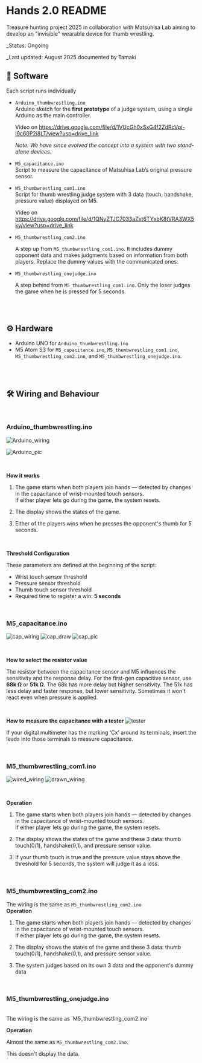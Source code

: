 # Hands 2.0 README

Treasure hunting project 2025 in collaboration with Matsuhisa Lab aiming to develop an "invisible" wearable device for thumb wrestling.

_Status: Ongoing

_Last updated: August 2025 documented by Tamaki

## 📁 Software

Each script runs individually

- `Arduino_thumbwrestling.ino`  
   Arduino sketch for the **first prototype** of a judge system, using a single Arduino as the main controller.

   Video on https://drive.google.com/file/d/1VUcGh0xSxG4f2ZdRcVpi-l9c60P2i8LT/view?usp=drive_link

   _Note: We have since evolved the concept into a system with two stand-alone devices._

- `M5_capacitance.ino`  
   Script to measure the capacitance of Matsuhisa Lab’s original pressure sensor.

- `M5_thumbwrestling_com1.ino`  
   Script for thumb wrestling judge system with 3 data (touch, handshake, pressure value) displayed on M5.

   Video on https://drive.google.com/file/d/1QNyZTJC7033aZxt6TYxbK8tVRA3WX5ky/view?usp=drive_link

- `M5_thumbwrestling_com2.ino`

   A step up from `M5_thumbwrestling_com1.ino`.
   It includes dummy opponent data and makes judgments based on information from both players.
   Replace the dummy values with the communicated ones.

- `M5_thumbwrestling_onejudge.ino`

   A step behind from `M5_thumbwrestling_com1.ino`.
   Only the loser judges the game when he is pressed for 5 seconds.
  

<br><br>

## ⚙️ Hardware

- Arduino UNO for `Arduino_thumbwrestling.ino`  
- M5 Atom S3 for `M5_capacitance.ino`, `M5_thumbwrestling_com1.ino`, `M5_thumbwrestling_com2.ino`, and `M5_thumbwrestling_onejudge.ino`.


<br><br>

## 🛠️ Wiring and Behaviour
<br>

### Arduino_thumbwrestling.ino

![Arduino_wiring](images/Arduino_thumbwresting.jpg)

![Arduino_pic](images/Arduino_pic.png)

<br>

**How it works**
1. The game starts when both players join hands — detected by changes in the capacitance of wrist-mounted touch sensors.  
   If either player lets go during the game, the system resets.

2. The display shows the states of the game.

3. Either of the players wins when he presses the opponent's thumb for 5 seconds.

<br>

**Threshold Configuration**

These parameters are defined at the beginning of the script:

- Wrist touch sensor threshold  
- Pressure sensor threshold  
- Thumb touch sensor threshold  
- Required time to register a win: **5 seconds**

<br>

### M5_capacitance.ino

![cap_wiring](images/M5_capacitance_wire.jpg)
![cap_draw](images/M5_capacitance_draw.png)
![cap_pic](images/M5_capacitance_pic.png)

<br>

**How to select the resistor value**

The resistor between the capacitance sensor and M5 influences the sensitivity and the response delay.
For the first-gen capacitive sensor, use **68k Ω** or **51k Ω**.
The 68k has more delay but higher sensitivity. The 51k has less delay and faster response, but lower sensitivity. Sometimes it won't react even when pressure is applied.

<br>

**How to measure the capacitance with a tester**
![tester](images/tester.png)

If your digital multimeter has the marking ‘Cx’ around its terminals, insert the leads into those terminals to measure capacitance.

<br>

### M5_thumbwrestling_com1.ino

![wired_wiring](images/M5_fsr_wire.jpg)
![drawn_wiring](images/M5_fsr_draw.jpg)

<br>

**Operation**
1. The game starts when both players join hands — detected by changes in the capacitance of wrist-mounted touch sensors.  
   If either player lets go during the game, the system resets.
   
2. The display shows the states of the game and these 3 data: thumb touch(0/1), handshake(0,1), and pressure sensor value.

3. If your thumb touch is true and the pressure value stays above the threshold for 5 seconds, the system will judge it as a loss.

<br>

### M5_thumbwrestling_com2.ino


The wiring is the same as `M5_thumbwrestling_com2.ino`
<br>
**Operation**
1. The game starts when both players join hands — detected by changes in the capacitance of wrist-mounted touch sensors.  
   If either player lets go during the game, the system resets.
   
2. The display shows the states of the game and these 3 data: thumb touch(0/1), handshake(0,1), and pressure sensor value.

3. The system judges based on its own 3 data and the opponent's dummy data

<br>

### M5_thumbwrestling_onejudge.ino

<br>
The wiring is the same as `M5_thumbwrestling_com2.ino`


**Operation**

Almost the same as `M5_thumbwrestling_com2.ino`.

This doesn't display the data.
